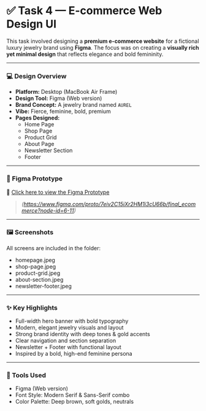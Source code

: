 # ✅ Task 4 — E-commerce Web Design UI

This task involved designing a **premium e-commerce website** for a fictional luxury jewelry brand using **Figma**. The focus was on creating a **visually rich yet minimal design** that reflects elegance and bold femininity.

---

### 💻 Design Overview

- **Platform:** Desktop (MacBook Air Frame)  
- **Design Tool:** Figma (Web version)  
- **Brand Concept:** A jewelry brand named `AUREL`  
- **Vibe:** Fierce, feminine, bold, premium  
- **Pages Designed:**  
  - Home Page  
  - Shop Page  
  - Product Grid  
  - About Page  
  - Newsletter Section  
  - Footer

---

### 🔗 Figma Prototype

🔗 [Click here to view the Figma Prototype](https://www.figma.com/proto/7eiv2C15iXr2HM1i3cU66b/final_ecommerce?node-id=6-11&t=W2Ax8GoNcC0XtA8J-1&scaling=contain&content-scaling=fixed&page-id=0%3A1&starting-point-node-id=6%3A11)

> *(https://www.figma.com/proto/7eiv2C15iXr2HM1i3cU66b/final_ecommerce?node-id=6-11)*

---

### 🖼 Screenshots

All screens are included in the folder:  
- homepage.jpeg  
- shop-page.jpeg  
- product-grid.jpeg  
- about-section.jpeg  
- newsletter-footer.jpeg  

---

### ✨ Key Highlights

- Full-width hero banner with bold typography  
- Modern, elegant jewelry visuals and layout  
- Strong brand identity with deep tones & gold accents  
- Clear navigation and section separation  
- Newsletter + Footer with functional layout  
- Inspired by a bold, high-end feminine persona

---

### 🧰 Tools Used

- Figma (Web version)  
- Font Style: Modern Serif & Sans-Serif combo  
- Color Palette: Deep brown, soft golds, neutrals
